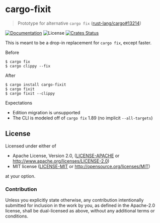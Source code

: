 # cargo-fixit

> Prototype for alternative `cargo fix` ([rust-lang/cargo#13214](https://github.com/rust-lang/cargo/issues/13214))

[![Documentation](https://img.shields.io/badge/docs-master-blue.svg)][Documentation]
![License](https://img.shields.io/crates/l/cargo-fixit.svg)
[![Crates Status](https://img.shields.io/crates/v/cargo-fixit.svg)][Crates.io]

This is meant to be a drop-in replacement for `cargo fix`, except faster.

Before
```console
$ cargo fix
$ cargo clippy --fix
```
After
```console
$ cargo install cargo-fixit
$ cargo fixit
$ cargo fixit --clippy
```

Expectations
- Edition migration is unsupported
- The CLI is modeled off of `cargo fix` 1.89 (no implicit `--all-targets`)

## License

Licensed under either of

* Apache License, Version 2.0, ([LICENSE-APACHE](LICENSE-APACHE) or <http://www.apache.org/licenses/LICENSE-2.0>)
* MIT license ([LICENSE-MIT](LICENSE-MIT) or <http://opensource.org/licenses/MIT>)

at your option.

### Contribution

Unless you explicitly state otherwise, any contribution intentionally
submitted for inclusion in the work by you, as defined in the Apache-2.0
license, shall be dual-licensed as above, without any additional terms or
conditions.

[Crates.io]: https://crates.io/crates/cargo-fixit
[Documentation]: https://docs.rs/cargo-fixit
